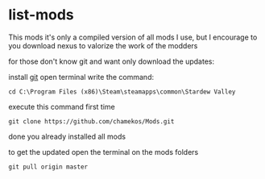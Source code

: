 # list-mods

This mods it's only a compiled version of all mods I use, but I encourage to you download nexus to valorize the work of the modders


for those don't know git and want only download the updates:

install [git](https://git-scm.com/downloads)
open terminal
write the command:
 ```
cd C:\Program Files (x86)\Steam\steamapps\common\Stardew Valley
```

execute this command first time

```git
git clone https://github.com/chamekos/Mods.git
```

done you already installed all mods

to get the updated open the terminal on the mods folders

```git
git pull origin master
```
